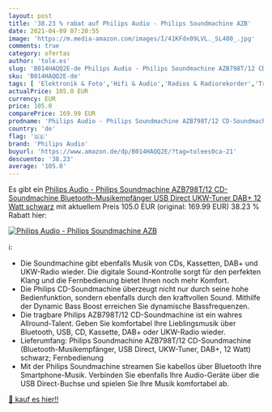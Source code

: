 ```yaml
---
layout: post
title: '38.23 % rabat auf Philips Audio - Philips Soundmachine AZB'
date: 2021-04-09 07:20:55
image: 'https://m.media-amazon.com/images/I/41KFdx09LVL._SL400_.jpg'
comments: true
category: ofertas
author: 'tole.es'
slug: 'B014HAQQ2E-de Philips Audio - Philips Soundmachine AZB798T/12 CD-...'
sku: 'B014HAQQ2E-de'
tags: [ 'Elektronik & Foto','Hifi & Audio','Radios & Radiorekorder','Tragbare CD-Player','Tragbare Geräte','Tragbare Radios','philips audio', ]
actualPrice: 105.0 EUR
currency: EUR
price: 105.0
comparePrice: 169.99 EUR
prodname: 'Philips Audio - Philips Soundmachine AZB798T/12 CD-Soundmachine  Bluetooth-Musikempfänger  USB Direct  UKW-Tuner  DAB+  12 Watt  schwarz'
country: 'de'
flag: '🇩🇪'
brand: 'Philips Audio'
buyurl: 'https://www.amazon.de/dp/B014HAQQ2E/?tag=tolees0ca-21'
descuento: '38.23'
average: '105.0'
---
```


Es gibt ein [Philips Audio - Philips Soundmachine AZB798T/12 CD-Soundmachine  Bluetooth-Musikempfänger  USB Direct  UKW-Tuner  DAB+  12 Watt  schwarz](https://www.amazon.de/dp/B014HAQQ2E/?tag=tolees0ca-21) mit aktuellem Preis 105.0 EUR (original: 169.99 EUR) 38.23 % Rabatt hier:

[![Philips Audio - Philips Soundmachine AZB](https://m.media-amazon.com/images/I/41KFdx09LVL._SL400_.jpg)](https://www.amazon.de/dp/B014HAQQ2E/?tag=tolees0ca-21)

ℹ️:

- Die Soundmachine gibt ebenfalls Musik von CDs, Kassetten, DAB+ und UKW-Radio wieder. Die digitale Sound-Kontrolle sorgt für den perfekten Klang und die Fernbedienung bietet Ihnen noch mehr Komfort.
- Die Philips CD-Soundmachine überzeugt nicht nur durch seine hohe Bedienfunktion, sondern ebenfalls durch den kraftvollen Sound. Mithilfe der Dynamic Bass Boost erreichen Sie dynamische Bassfrequenzen.
- Die tragbare Philips AZB798T/12 CD-Soundmachine ist ein wahres Allround-Talent. Geben Sie komfortabel Ihre Lieblingsmusik über Bluetooth, USB, CD, Kassette, DAB+ oder UKW-Radio wieder.
- Lieferumfang: Philips Soundmachine AZB798T/12 CD-Soundmachine (Bluetooth-Musikempfänger, USB Direct, UKW-Tuner, DAB+, 12 Watt) schwarz; Fernbedienung
- Mit der Philips Soundmachine streamen Sie kabellos über Bluetooth Ihre Smartphone-Musik. Verbinden Sie ebenfalls Ihre Audio-Geräte über die USB Direct-Buchse und spielen Sie Ihre Musik komfortabel ab.

[🛒 kauf es hier!!](https://www.amazon.de/dp/B014HAQQ2E/?tag=tolees0ca-21)
